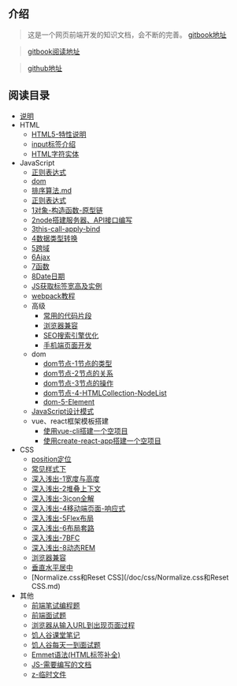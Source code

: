 ## 介绍   

> 这是一个网页前端开发的知识文档，会不断的完善。
> [gitbook地址](https://www.gitbook.com/book/yulilong/web-doc/details)

> [gitbook阅读地址](https://yulilong.gitbooks.io/web-doc/content/)

> [github地址](https://github.com/yulilong/web-doc)



## 阅读目录

- [说明](readme.md)
- HTML
  - [HTML5-特性说明](/doc/html/HTML5-特性说明.md)   
  - [input标签介绍](/doc/html/HTML5-input标签介绍.md)   
  - [HTML字符实体](/doc/html/HTML字符实体.md)
- JavaScript  
  - [正则表达式](/doc/JavaScript/JS-正则表达式.md) 
  - [dom](/doc/JavaScript/dom.md) 
  - [排序算法.md](/doc/JavaScript/JS-排序算法.md) 
  - [正则表达式](/doc/JavaScript/JS-正则表达式.md) 
  - [1对象-构造函数-原型链](/doc/JavaScript/JS-1对象-构造函数-原型链.md) 
  - [2node搭建服务器、API接口编写](/doc/JavaScript/JS-2node搭建服务器、API接口编写.md) 
  - [3this-call-apply-bind](/doc/JavaScript/JS-3this-call-apply-bind.md) 
  - [4数据类型转换](/doc/JavaScript/JS-4数据类型转换.md) 
  - [5跨域](/doc/JavaScript/JS-5跨域.md) 
  - [6Ajax](/doc/JavaScript/6Ajax.md) 
  - [7函数](/doc/JavaScript/JS-7函数.md) 
  - [8Date日期](/doc/JavaScript/JS-8Date日期.md) 
  - [JS获取标签宽高及实例](/doc/JavaScript/JS获取标签宽高及实例.md) 
  - [webpack教程](/doc/JavaScript/webpack教程.md) 
  - 高级
    - [常用的代码片段](/doc/JavaScript/advanced/常用的代码片段.md) 
    - [浏览器兼容](/doc/JavaScript/advanced/浏览器兼容.md) 
    - [SEO搜索引擎优化](/doc/JavaScript/advanced/html-SEO搜索引擎优化.md) 
    - [手机端页面开发](/doc/JavaScript/advanced/手机端页面开发.md) 
  - dom
    - [dom节点-1节点的类型](/doc/JavaScript/dom/dom-1节点的类型.md)
    - [dom节点-2节点的关系](/doc/JavaScript/dom/dom-2节点的关系.md)
    - [dom节点-3节点的操作](/doc/JavaScript/dom/dom-3节点的操作.md)
    - [dom节点-4-HTMLCollection-NodeList](/doc/JavaScript/dom/dom-4-动态集合NodeLIst-HTMLCollection.md)
    - [dom-5-Element](/doc/JavaScript/dom/dom-5Element.md)
  - [JavaScript设计模式](/doc/JavaScript/designPattern/设计模式文档.md)
  - vue、react框架模板搭建
    - [使用vue-cli搭建一个空项目](/doc/JavaScript/advanced/vue项目搭建.md)
    - [使用create-react-app搭建一个空项目](/doc/JavaScript/advanced/react项目搭建.md)
- CSS
  - [position定位](/doc/css/CSS-定位.md)
  - [常见样式下](/doc/css/CSS常见样式下.md)
  - [深入浅出-1宽度与高度](/doc/css/CSS深入浅出-1宽度与高度笔记.md)
  - [深入浅出-2堆叠上下文](/doc/css/CSS深入浅出-2堆叠上下文.md)
  - [深入浅出-3icon全解](/doc/css/CSS深入浅出-3icon全解.md)
  - [深入浅出-4移动端页面-响应式](/doc/css/CSS深入浅出-4移动端页面-响应式.md)
  - [深入浅出-5Flex布局](/doc/css/CSS深入浅出-5Flex布局.md)
  - [深入浅出-6布局套路](/doc/css/CSS深入浅出-6布局套路.md)
  - [深入浅出-7BFC](/doc/css/CSS深入浅出-7BFC.md)
  - [深入浅出-8动态REM](/doc/css/CSS深入浅出-8动态REM.md)
  - [浏览器兼容](/doc/css/CSS-浏览器兼容.md)
  - [垂直水平居中](/doc/css/CSS垂直水平居中.md)
  - [Normalize.css和Reset CSS](/doc/css/Normalize.css和Reset CSS.md)
- 其他
  - [前端笔试编程题](/doc/other/前端笔试编程题.md)
  - [前端面试题](/doc/other/前端面试题.md)
  - [浏览器从输入URL到出现页面过程](/doc/other/浏览器从输入URL到出现页面过程.md)
  - [饥人谷课堂笔记](/doc/other/饥人谷课堂笔记.md)
  - [饥人谷每天一到面试题](/doc/other/饥人谷每天一到面试题.md)
  - [Emmet语法(HTML标签补全)](/doc/other/Emmet语法(HTML标签补全).md)
  - [JS-需要编写的文档](/doc/JS-需要编写的文档.md)
  - [z-临时文件](/doc/other/z-临时文件.md)